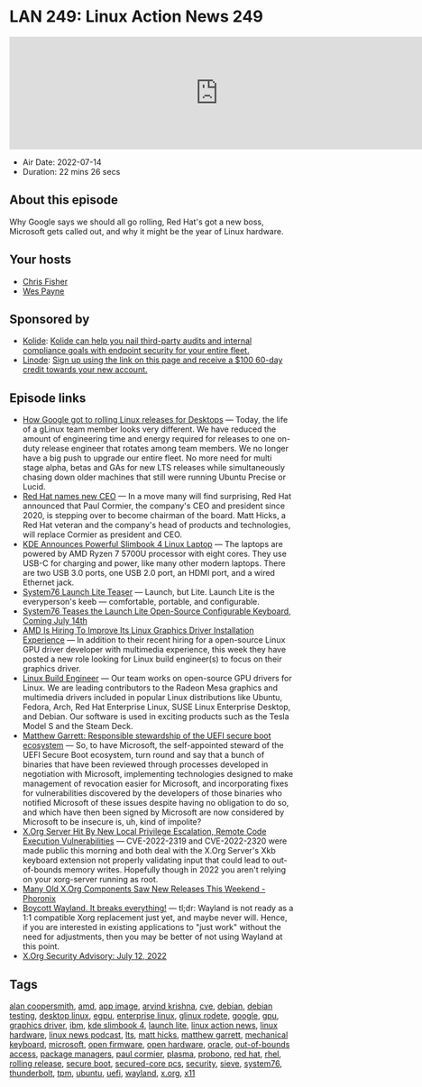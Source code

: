 # LAN 249: Linux Action News 249

<iframe src="https://player.fireside.fm/v2/DAcK9LdX+HEXE5rfb?theme=dark" width="740" height="200" frameborder="0" scrolling="no"></iframe>

* Air Date: 2022-07-14
* Duration: 22 mins 26 secs

## About this episode

Why Google says we should all go rolling, Red Hat's got a new boss, Microsoft gets called out, and why it might be the year of Linux hardware.

## Your hosts
* [Chris Fisher](https://linuxactionnews.com/hosts/chris)
* [Wes Payne](https://linuxactionnews.com/hosts/wes)

## Sponsored by

  * [Kolide](https://l.kolide.co/3klbWzr): [Kolide can help you nail third-party audits and internal compliance goals with endpoint security for your entire fleet. ](https://l.kolide.co/3klbWzr)
  * [Linode](http://linode.com/lan): [Sign up using the link on this page and receive a $100 60-day credit towards your new account. ](http://linode.com/lan)



## Episode links

  * [How Google got to rolling Linux releases for Desktops](https://cloud.google.com/blog/topics/developers-practitioners/how-google-got-to-rolling-linux-releases-for-desktops "How Google got to rolling Linux releases for Desktops") — Today, the life of a gLinux team member looks very different. We have reduced the amount of engineering time and energy required for releases to one on-duty release engineer that rotates among team members. We no longer have a big push to upgrade our entire fleet. No more need for multi stage alpha, betas and GAs for new LTS releases while simultaneously chasing down older machines that still were running Ubuntu Precise or Lucid.
  * [Red Hat names new CEO](https://www.zdnet.com/article/red-hat-names-new-ceo/ "Red Hat names new CEO") — In a move many will find surprising, Red Hat announced that Paul Cormier, the company's CEO and president since 2020, is stepping over to become chairman of the board. Matt Hicks, a Red Hat veteran and the company's head of products and technologies, will replace Cormier as president and CEO.
  * [KDE Announces Powerful Slimbook 4 Linux Laptop](https://www.makeuseof.com/kde-slimbook4-laptop-released/ "KDE Announces Powerful Slimbook 4 Linux Laptop") — The laptops are powered by AMD Ryzen 7 5700U processor with eight cores. They use USB-C for charging and power, like many other modern laptops. There are two USB 3.0 ports, one USB 2.0 port, an HDMI port, and a wired Ethernet jack. 
  * [System76 Launch Lite Teaser](https://system76.com/accessories/launch-lite-teaser "System76 Launch Lite Teaser") — Launch, but Lite. Launch Lite is the everyperson's keeb — comfortable, portable, and configurable.﻿﻿
  * [System76 Teases the Launch Lite Open-Source Configurable Keyboard, Coming July 14th](https://9to5linux.com/system76-teases-the-launch-lite-open-source-configurable-keyboard-coming-july-14th "System76 Teases the Launch Lite Open-Source Configurable Keyboard, Coming July 14th")
  * [AMD Is Hiring To Improve Its Linux Graphics Driver Installation Experience](https://www.phoronix.com/scan.php?page=news_item&px=AMD-Linux-Build-Engineer-Needed "AMD Is Hiring To Improve Its Linux Graphics Driver Installation Experience") — In addition to their recent hiring for a open-source Linux GPU driver developer with multimedia experience, this week they have posted a new role looking for Linux build engineer(s) to focus on their graphics driver.
  * [Linux Build Engineer](https://jobs.amd.com/job/Markham-Linux-Build-Engineer-Onta/907325500/ "Linux Build Engineer") — Our team works on open-source GPU drivers for Linux. We are leading contributors to the Radeon Mesa graphics and multimedia drivers included in popular Linux distributions like Ubuntu, Fedora, Arch, Red Hat Enterprise Linux, SUSE Linux Enterprise Desktop, and Debian. Our software is used in exciting products such as the Tesla Model S and the Steam Deck.
  * [Matthew Garrett: Responsible stewardship of the UEFI secure boot ecosystem](https://mjg59.dreamwidth.org/60248.html "Matthew Garrett: Responsible stewardship of the UEFI secure boot ecosystem") — So, to have Microsoft, the self-appointed steward of the UEFI Secure Boot ecosystem, turn round and say that a bunch of binaries that have been reviewed through processes developed in negotiation with Microsoft, implementing technologies designed to make management of revocation easier for Microsoft, and incorporating fixes for vulnerabilities discovered by the developers of those binaries who notified Microsoft of these issues despite having no obligation to do so, and which have then been signed by Microsoft are now considered by Microsoft to be insecure is, uh, kind of impolite?
  * [X.Org Server Hit By New Local Privilege Escalation, Remote Code Execution Vulnerabilities](https://www.phoronix.com/scan.php?page=news_item&px=X.Org-July-12-Security "X.Org Server Hit By New Local Privilege Escalation, Remote Code Execution Vulnerabilities") — CVE-2022-2319 and CVE-2022-2320 were made public this morning and both deal with the X.Org Server's Xkb keyboard extension not properly validating input that could lead to out-of-bounds memory writes. Hopefully though in 2022 you aren't relying on your xorg-server running as root.
  * [Many Old X.Org Components Saw New Releases This Weekend - Phoronix](https://www.phoronix.com/scan.php?page=news_item&px=Xorg-July-2022-Update "Many Old X.Org Components Saw New Releases This Weekend - Phoronix")
  * [Boycott Wayland. It breaks everything!](https://gist.github.com/probonopd/9feb7c20257af5dd915e3a9f2d1f2277 "Boycott Wayland. It breaks everything!") — tl;dr: Wayland is not ready as a 1:1 compatible Xorg replacement just yet, and maybe never will. Hence, if you are interested in existing applications to "just work" without the need for adjustments, then you may be better of not using Wayland at this point.
  * [X.Org Security Advisory: July 12, 2022](https://lists.x.org/archives/xorg/2022-July/061035.html "X.Org Security Advisory: July 12, 2022")



## Tags

[alan coopersmith](https://linuxactionnews.com/tags/alan%20coopersmith), [amd](https://linuxactionnews.com/tags/amd), [app image](https://linuxactionnews.com/tags/app%20image), [arvind krishna](https://linuxactionnews.com/tags/arvind%20krishna), [cve](https://linuxactionnews.com/tags/cve), [debian](https://linuxactionnews.com/tags/debian), [debian testing](https://linuxactionnews.com/tags/debian%20testing), [desktop linux](https://linuxactionnews.com/tags/desktop%20linux), [egpu](https://linuxactionnews.com/tags/egpu), [enterprise linux](https://linuxactionnews.com/tags/enterprise%20linux), [glinux rodete](https://linuxactionnews.com/tags/glinux%20rodete), [google](https://linuxactionnews.com/tags/google), [gpu](https://linuxactionnews.com/tags/gpu), [graphics driver](https://linuxactionnews.com/tags/graphics%20driver), [ibm](https://linuxactionnews.com/tags/ibm), [kde slimbook 4](https://linuxactionnews.com/tags/kde%20slimbook%204), [launch lite](https://linuxactionnews.com/tags/launch%20lite), [linux action news](https://linuxactionnews.com/tags/linux%20action%20news), [linux hardware](https://linuxactionnews.com/tags/linux%20hardware), [linux news podcast](https://linuxactionnews.com/tags/linux%20news%20podcast), [lts](https://linuxactionnews.com/tags/lts), [matt hicks](https://linuxactionnews.com/tags/matt%20hicks), [matthew garrett](https://linuxactionnews.com/tags/matthew%20garrett), [mechanical keyboard](https://linuxactionnews.com/tags/mechanical%20keyboard), [microsoft](https://linuxactionnews.com/tags/microsoft), [open firmware](https://linuxactionnews.com/tags/open%20firmware), [open hardware](https://linuxactionnews.com/tags/open%20hardware), [oracle](https://linuxactionnews.com/tags/oracle), [out-of-bounds access](https://linuxactionnews.com/tags/out-of-bounds%20access), [package managers](https://linuxactionnews.com/tags/package%20managers), [paul cormier](https://linuxactionnews.com/tags/paul%20cormier), [plasma](https://linuxactionnews.com/tags/plasma), [probono](https://linuxactionnews.com/tags/probono), [red hat](https://linuxactionnews.com/tags/red%20hat), [rhel](https://linuxactionnews.com/tags/rhel), [rolling release](https://linuxactionnews.com/tags/rolling%20release), [secure boot](https://linuxactionnews.com/tags/secure%20boot), [secured-core pcs](https://linuxactionnews.com/tags/secured-core%20pcs), [security](https://linuxactionnews.com/tags/security), [sieve](https://linuxactionnews.com/tags/sieve), [system76](https://linuxactionnews.com/tags/system76), [thunderbolt](https://linuxactionnews.com/tags/thunderbolt), [tpm](https://linuxactionnews.com/tags/tpm), [ubuntu](https://linuxactionnews.com/tags/ubuntu), [uefi](https://linuxactionnews.com/tags/uefi), [wayland](https://linuxactionnews.com/tags/wayland), [x.org](https://linuxactionnews.com/tags/x.org), [x11](https://linuxactionnews.com/tags/x11)